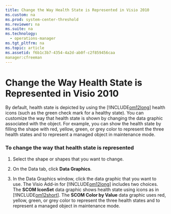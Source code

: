```yaml
---
title: Change the Way Health State is Represented in Visio 2010
ms.custom: na
ms.prod: system-center-threshold
ms.reviewer: na
ms.suite: na
ms.technology: 
  - operations-manager
ms.tgt_pltfrm: na
ms.topic: article
ms.assetid: f6b1c3b7-4354-4a2d-ab0f-c2f859456caa
manager:cfreeman
---
```

# Change the Way Health State is Represented in Visio 2010
By default, health state is depicted by using the [!INCLUDE[om12long](../../om/manage//om12long_md.md)] health icons \(such as the green check mark for a healthy state\). You can customize the way that health state is shown by changing the data graphic associated with the object. For example, you can show the health state by filling the shape with red, yellow, green, or grey color to represent the three health states and to represent a managed object in maintenance mode.  
  
### To change the way that health state is represented  
  
1.  Select the shape or shapes that you want to change.  
  
2.  On the Data tab, click **Data Graphics**.  
  
3.  In the Data Graphics window, click the data graphic that you want to use. The Visio Add\-in for [!INCLUDE[om12long](../../om/manage//om12long_md.md)] includes two choices. The **SCOM IconSet** data graphic shows health state using icons as in [!INCLUDE[om12short](../../om/manage//om12short_md.md)]. The **SCOM Color by Value** data graphic uses red, yellow, green, or grey color to represent the three health states and to represent a managed object in maintenance mode.  
  
